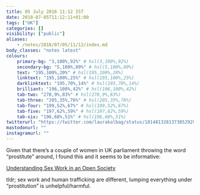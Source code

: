 ```yaml
---
title: 05 July 2018 11:12 IST
date: 2018-07-05T11:12:11+01:00
tags: ["UK"]
categories: []
visibility: ["public"]
aliases:
    - /notes/2018/07/05/11/12/index.md
body_classes: "notes latest"
colours:
    primary-bg: "3,100%,92%" # hsl(3,100%,92%)
    secondary-bg: "5,100%,89%" # hsl(5,100%,89%)
    text: "195,100%,20%" # hsl(195,100%,20%)
    linktext: "195,100%,25%" # hsl(195,100%,25%)
    darklinktext: "195,70%,14%" # hsl(195,70%,14%)
    brilliant: "196,100%,42%" # hsl(196,100%,42%)
    tab-two: "278,9%,83%" # hsl(278,9%,83%)
    tab-three: "205,35%,76%" # hsl(205,35%,76%)
    tab-four: "199,52%,67%" # hsl(199,52%,67%)
    tab-five: "197,62%,59%" # hsl(197,62%,59%)
    tab-six: "196,68%,51%" # hsl(196,68%,51%)
twitterurl: "https://twitter.com/laurakalbag/status/1014813281373052929"
mastodonurl: ""
instagramurl: ""
---
```


Given that there’s a couple of women in UK parliament throwing the word “prostitute” around, I found this and it seems to be informative:

[Understanding Sex Work in an Open Society](https://www.opensocietyfoundations.org/explainers/understanding-sex-work-open-society)

tldr; sex work and human trafficking are different, lumping everything under “prostitution” is unhelpful/harmful.